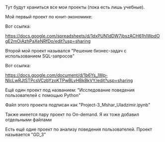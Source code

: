 Тут будут храниться все мои проекты (пока есть лишь учебные). 


Мой первый проект по юнит-экономике: 

Вот ссылка: 
    
https://docs.google.com/spreadsheets/d/1dxPUN1dDW7jbszACH61hlWpdOgE2mOiAzhPaXeNRfDo/edit?usp=sharing


Второй мой проект назывался "Решение бизнес-задач с использованием SQL-запросов"

Вот ссылка: 
   
https://docs.google.com/document/d/1b6Ys_lWp-NIcLwRJtSTPcsVCzbYzoKTPwBLyHBkBkVY/edit?usp=sharing


Ещё один проект под названием: "Исследование поведения пользователей с помощью Python"

Файл этого проекта подписан как "Project-3_Mshar_Uladzimir.ipynb"
   
Также имеется пару проект по On-demand. Я их тоже добавил отдельными файлами

Есть ещё одие проект по анализу поведения пользователей. Проект называется "GD_3"


